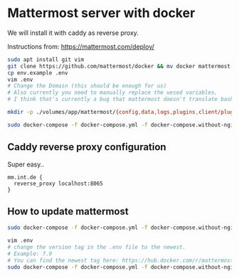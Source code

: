 # Mattermost server with docker

We will install it with caddy as reverse proxy.

Instructions from: <https://mattermost.com/deploy/>

```bash
sudo apt install git vim
git clone https://github.com/mattermost/docker && mv docker mattermost && cd mattermost
cp env.example .env
vim .env
# Change the Domain (this should be enough for us)
# Also currently you need to manually replace the uesed variables. 
# I think that's currently a bug that mattermost doesn't translate bash variables in bash variables..

mkdir -p ./volumes/app/mattermost/{config,data,logs,plugins,client/plugins,bleve-indexes} && sudo chown -R 2000:2000 ./volumes/app/mattermost

sudo docker-compose -f docker-compose.yml -f docker-compose.without-nginx.yml up -d
```

## Caddy reverse proxy configuration

Super easy..

```Caddyfile
mm.int.de {
  reverse_proxy localhost:8065
}
```

## How to update mattermost

```bash
sudo docker-compose -f docker-compose.yml -f docker-compose.without-nginx.yml down

vim .env
# change the version tag in the .env file to the newest. 
# Example: 7.9
# You can find the newest tag here: https://hub.docker.com/r/mattermost/mattermost-team-edition/tags
sudo docker-compose -f docker-compose.yml -f docker-compose.without-nginx.yml up -d
```
